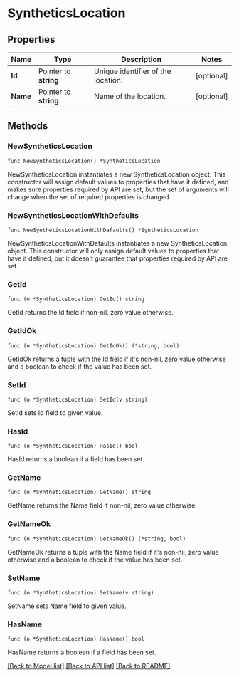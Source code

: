 # SyntheticsLocation

## Properties

| Name     | Type                  | Description                        | Notes      |
| -------- | --------------------- | ---------------------------------- | ---------- |
| **Id**   | Pointer to **string** | Unique identifier of the location. | [optional] |
| **Name** | Pointer to **string** | Name of the location.              | [optional] |

## Methods

### NewSyntheticsLocation

`func NewSyntheticsLocation() *SyntheticsLocation`

NewSyntheticsLocation instantiates a new SyntheticsLocation object.
This constructor will assign default values to properties that have it defined,
and makes sure properties required by API are set, but the set of arguments
will change when the set of required properties is changed.

### NewSyntheticsLocationWithDefaults

`func NewSyntheticsLocationWithDefaults() *SyntheticsLocation`

NewSyntheticsLocationWithDefaults instantiates a new SyntheticsLocation object.
This constructor will only assign default values to properties that have it defined,
but it doesn't guarantee that properties required by API are set.

### GetId

`func (o *SyntheticsLocation) GetId() string`

GetId returns the Id field if non-nil, zero value otherwise.

### GetIdOk

`func (o *SyntheticsLocation) GetIdOk() (*string, bool)`

GetIdOk returns a tuple with the Id field if it's non-nil, zero value otherwise
and a boolean to check if the value has been set.

### SetId

`func (o *SyntheticsLocation) SetId(v string)`

SetId sets Id field to given value.

### HasId

`func (o *SyntheticsLocation) HasId() bool`

HasId returns a boolean if a field has been set.

### GetName

`func (o *SyntheticsLocation) GetName() string`

GetName returns the Name field if non-nil, zero value otherwise.

### GetNameOk

`func (o *SyntheticsLocation) GetNameOk() (*string, bool)`

GetNameOk returns a tuple with the Name field if it's non-nil, zero value otherwise
and a boolean to check if the value has been set.

### SetName

`func (o *SyntheticsLocation) SetName(v string)`

SetName sets Name field to given value.

### HasName

`func (o *SyntheticsLocation) HasName() bool`

HasName returns a boolean if a field has been set.

[[Back to Model list]](../README.md#documentation-for-models) [[Back to API list]](../README.md#documentation-for-api-endpoints) [[Back to README]](../README.md)
